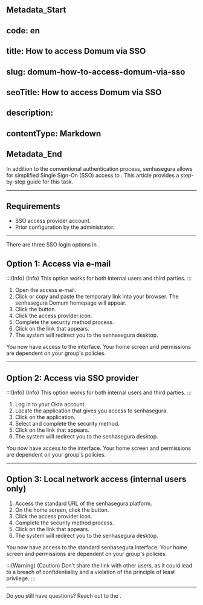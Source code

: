 ## Metadata_Start 
## code: en
## title: How to access Domum via SSO 
## slug: domum-how-to-access-domum-via-sso 
## seoTitle: How to access Domum via SSO 
## description:  
## contentType: Markdown 
## Metadata_End
In addition to the conventional authentication process, senhasegura allows for simplified Single Sign-On (SSO) access to . This article provides a step-by-step guide for this task.

* * *
## Requirements

* SSO access provider account.
* Prior configuration by the administrator.

* * *
There are three SSO login options in .

## Option 1: Access via e-mail
:::(Info) (Info)
This option works for both internal users and third parties.
:::

1. Open the  access e-mail.
2. Click  or copy and paste the temporary link into your browser. The senhasegura Domum homepage will appear.
3. Click the  button.
4. Click the  access provider icon.
5. Complete the security method process.
6. Click on the link that appears.
7. The system will redirect you to the senhasegura desktop.

You now have access to the  interface. Your home screen and permissions are dependent on your group's policies.

* * *
## Option 2: Access via SSO provider
:::(Info) (Info)
This option works for both internal users and third parties.
:::

1. Log in to your Okta account.
2. Locate the application that gives you access to senhasegura.
3. Click on the application.
4. Select and complete the security method.
5. Click on the link that appears.
6. The system will redirect you to the senhasegura desktop.

You now have access to the  interface. Your home screen and permissions are dependent on your group's policies.

* * *
## Option 3: Local network access (internal users only)

1. Access the standard URL of the senhasegura platform.
2. On the home screen, click the  button.
3. Click the  access provider icon.
4. Complete the security method process.
5. Click on the link that appears.
6. The system will redirect you to the senhasegura desktop.

You now have access to the standard senhasegura interface. Your home screen and permissions are dependent on your group's policies.

:::(Warning) (Caution)
Don’t share the link with other users, as it could lead to a breach of confidentiality and a violation of the principle of least privilege.
:::

* * *
Do you still have questions? Reach out to the .
